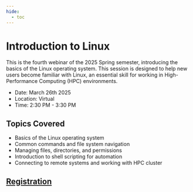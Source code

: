 ```yaml
---
hide:
  - toc
---
```


# Introduction to Linux

This is the fourth webinar of the 2025 Spring semester, introducing the basics of the Linux operating system. This session is designed to help new users become familiar with Linux, an essential skill for working in High-Performance Computing (HPC) environments.

- Date: March 26th 2025
- Location: Virtual
- Time: 2:30 PM - 3:30 PM

## Topics Covered

* Basics of the Linux operating system 
* Common commands and file system navigation 
* Managing files, directories, and permissions 
* Introduction to shell scripting for automation 
* Connecting to remote systems and working with HPC cluster


## [Registration](https://njit-edu.zoom.us/webinar/register/WN_v0uwpBFmTiabDfNVBnCRGQ?amp_device_id=d1c3d517-0e3b-4691-8050-df060b95ce76)
